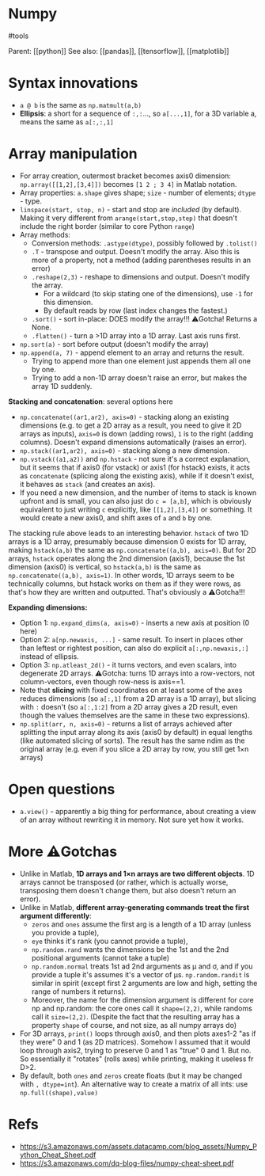 # Numpy

#tools

Parent: [[python]]
See also: [[pandas]], [[tensorflow]], [[matplotlib]]

# Syntax innovations

* `a @ b` is the same as `np.matmult(a,b)`
* **Ellipsis**: a short for a sequence of `:,:`..., so `a[...,1]`, for a 3D variable a, means the same as `a[:,:,1]`

# Array manipulation

* For array creation, outermost bracket becomes axis0 dimension: `np.array([[1,2],[3,4]])` becomes `[1 2 ; 3 4]` in Matlab notation.
* Array properties: `a.shape` gives shape; `size` - number of elements; `dtype` - type.
* `linspace(start, stop, n)` - start and stop are _included_ (by default). Making it very different from `arange(start,stop,step)` that doesn't include the right border (similar to core Python `range`)
* Array  methods: 
    * Conversion methods: `.astype(dtype)`, possibly followed by `.tolist()`
    * `.T` - transpose and output. Doesn't modify the array. Also this is more of a property, not a method (adding parentheses results in an error)
    * `.reshape(2,3)` - reshape to dimensions and output. Doesn't modify the array.
        * For a wildcard (to skip stating one of the dimensions), use `-1` for this dimension.
        * By default reads by row (last index changes the fastest.)
    * `.sort()` - sort in-place: DOES modify the array!!! ⚠️Gotcha! Returns a None. 
    * `.flatten()` - turn a >1D array into a 1D array. Last axis runs first.
* `np.sort(a)` - sort before output (doesn't modify the array)
* `np.append(a, 7)` - append element to an array and returns the result.
    * Trying to append more than one element just appends them all one by one.
    * Trying to add a non-1D array doesn't raise an error, but makes the array 1D suddenly.

**Stacking and concatenation**: several options here
* `np.concatenate((ar1,ar2), axis=0)` - stacking along an existing dimensions (e.g. to get a 2D array as a result, you need to give it 2D arrays as inputs), `axis=0` is down (adding rows), `1` is to the right (adding columns). Doesn't expand dimensions automatically (raises an error).
* `np.stack((ar1,ar2), axis=0)` - stacking along a new dimension.
* `np.vstack((a1,a2))` and `np.hstack` - not sure it's a correct explanation, but it seems that if axis0 (for vstack) or axis1 (for hstack) exists, it acts as `concatenate` (splicing along the existing axis), while if it doesn't exist, it behaves as `stack` (and creates an axis).
* If you need a new dimension, and the number of items to stack is known upfront and is small, you can also just do `c = [a,b]`, which is obviously equivalent to just writing `c` explicitly, like `[[1,2],[3,4]]` or something. It would create a new axis0, and shift axes of `a` and `b` by one.

The stacking rule above leads to an interesting behavior. `hstack` of two 1D arrays is a 1D array, presumably because dimension 0 exists for 1D array, making `hstack(a,b)` the same as `np.concatenate((a,b), axis=0)`. But for 2D arrays, `hstack` operates along the 2nd dimension (axis1), because the 1st dimension (axis0) is vertical, so `hstack(a,b)` is the same as `np.concatenate((a,b), axis=1)`. In other words, 1D arrays seem to be technically columns, but hstack works on them as if they were rows, as that's how they are written and outputted. That's obviously a ⚠️Gotcha!!! 
    
**Expanding dimensions:**
* Option 1: `np.expand_dims(a, axis=0)` - inserts a new axis at position (0 here)
* Option 2: `a[np.newaxis, ...]` - same result. To insert in places other than leftest or rightest position, can also do explicit `a[:,np.newaxis,:]` instead of ellipsis.
* Option 3: `np.atleast_2d()` - it turns vectors, and even scalars, into degenerate 2D arrays. ⚠️Gotcha: turns 1D arrays into a row-vectors, not column-vectors, even though row-ness is axis==1.
* Note that **slicing** with fixed coordinates on at least some of the axes reduces dimensions (so `a[:,1]` from a 2D array is a 1D array), but slicing with `:` doesn't (so `a[:,1:2]` from a 2D array gives a 2D result, even though the values themselves are the same in these two expressions).
* `np.split(arr, n, axis=0)` - returns a list of arrays achieved after splitting the input array along its axis (axis0 by default) in equal lengths (like automated slicing of sorts). The result has the same ndim as the original array (e.g. even if you slice a 2D array by row, you still get 1×n arrays)

# Open questions

* `a.view()` - apparently a big thing for performance, about creating a view of an array without rewriting it in memory. Not sure yet how it works.

# More ⚠️Gotchas

* Unlike in Matlab, **1D arrays and 1×n arrays are two different objects**. 1D arrays cannot be transposed (or rather, which is actually worse, transposing them doesn't change them, but also doesn't return an error).
* Unlike in Matlab, **different array-generating commands treat the first argument differently**:
    * `zeros` and `ones` assume the first arg is a length of a 1D array (unless you provide a tuple),
    * `eye` thinks it's rank (you cannot provide a tuple),
    * `np.random.rand` wants the dimensions be the 1st and the 2nd positional arguments (cannot take a tuple)
    * `np.random.normal` treats 1st ad 2nd arguments as μ and σ, and if you provide a tuple it's assumes it's a vector of μs. `np.random.randit` is similar in spirit (except first 2 arguments are low and high, setting the range of numbers it returns).
    * Moreover, the name for the dimension argument is different for core np and np.random: the core ones call it `shape=(2,2)`, while randoms call it `size=(2,2)`. (Despite the fact that the resulting array has a property `shape` of course, and not size, as all numpy arrays do)
* For 3D arrays, `print()` loops through axis0, and then plots axes1-2 "as if they were" 0 and 1 (as 2D matrices). Somehow I assumed that it would loop through axis2, trying to preserve 0 and 1 as "true" 0 and 1. But no. So essentially it "rotates" (rolls axes) while printing, making it useless fr D>2.
* By default, both `ones` and `zeros` create floats (but it may be changed with `, dtype=int`). An alternative way to create a matrix of all ints: use `np.full((shape),value)`

# Refs

* https://s3.amazonaws.com/assets.datacamp.com/blog_assets/Numpy_Python_Cheat_Sheet.pdf
* https://s3.amazonaws.com/dq-blog-files/numpy-cheat-sheet.pdf